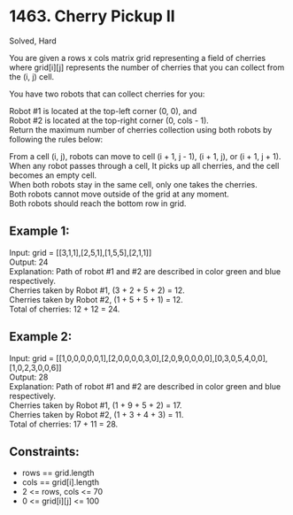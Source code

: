# 1463. Cherry Pickup II
Solved, Hard

You are given a rows x cols matrix grid representing a field of cherries where grid[i][j] represents the number of cherries that you can collect from the (i, j) cell.  

You have two robots that can collect cherries for you:  

Robot #1 is located at the top-left corner (0, 0), and  
Robot #2 is located at the top-right corner (0, cols - 1).  
Return the maximum number of cherries collection using both robots by following the rules below:  

From a cell (i, j), robots can move to cell (i + 1, j - 1), (i + 1, j), or (i + 1, j + 1).  
When any robot passes through a cell, It picks up all cherries, and the cell becomes an empty cell.  
When both robots stay in the same cell, only one takes the cherries.  
Both robots cannot move outside of the grid at any moment.  
Both robots should reach the bottom row in grid.  
 

Example 1:
---
Input: grid = [[3,1,1],[2,5,1],[1,5,5],[2,1,1]]  
Output: 24  
Explanation: Path of robot #1 and #2 are described in color green and blue respectively.  
Cherries taken by Robot #1, (3 + 2 + 5 + 2) = 12.  
Cherries taken by Robot #2, (1 + 5 + 5 + 1) = 12.  
Total of cherries: 12 + 12 = 24.  

Example 2: 
---
Input: grid = [[1,0,0,0,0,0,1],[2,0,0,0,0,3,0],[2,0,9,0,0,0,0],[0,3,0,5,4,0,0],[1,0,2,3,0,0,6]]  
Output: 28   
Explanation: Path of robot #1 and #2 are described in color green and blue respectively.  
Cherries taken by Robot #1, (1 + 9 + 5 + 2) = 17.  
Cherries taken by Robot #2, (1 + 3 + 4 + 3) = 11.  
Total of cherries: 17 + 11 = 28.  
 

Constraints:
---
- rows == grid.length
- cols == grid[i].length
- 2 <= rows, cols <= 70
- 0 <= grid[i][j] <= 100
